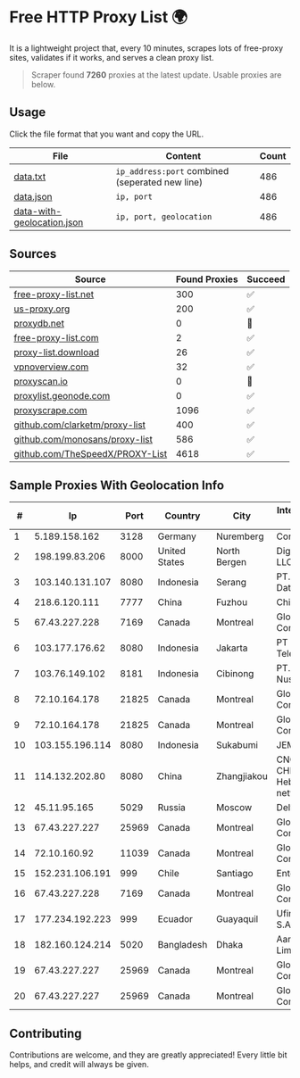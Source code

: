 
# Free HTTP Proxy List 🌍

It is a lightweight project that, every 10 minutes, scrapes lots of free-proxy sites, validates if it works, and serves a clean proxy list.


> Scraper found **7260** proxies at the latest update. Usable proxies are below.

## Usage

Click the file format that you want and copy the URL.


|File|Content|Count|
|----|-------|-----|
|[data.txt](https://raw.githubusercontent.com/themiralay/Proxy-List-World/master/data.txt)|`ip_address:port` combined (seperated new line)|486|
|[data.json](https://raw.githubusercontent.com/themiralay/Proxy-List-World/master/data.json)|`ip, port`|486|
|[data-with-geolocation.json](https://raw.githubusercontent.com/themiralay/Proxy-List-World/master/data-with-geolocation.json)|`ip, port, geolocation`|486|

## Sources

|Source|Found Proxies|Succeed|
|------|-------------|-------|
|[free-proxy-list.net](https://free-proxy-list.net)|300|✅|
|[us-proxy.org](https://www.us-proxy.org)|200|✅|
|[proxydb.net](http://proxydb.net)|0|🚫|
|[free-proxy-list.com](https://free-proxy-list.com/?page=&port=&type%5B%5D=http&type%5B%5D=https&up_time=0&search=Search)|2|✅|
|[proxy-list.download](https://www.proxy-list.download/HTTP)|26|✅|
|[vpnoverview.com](https://vpnoverview.com/privacy/anonymous-browsing/free-proxy-servers)|32|✅|
|[proxyscan.io](https://www.proxyscan.io)|0|🚫|
|[proxylist.geonode.com](https://proxylist.geonode.com/api/proxy-list?limit=300&page=1&sort_by=lastChecked&sort_type=desc&protocols=http,https)|0|✅|
|[proxyscrape.com](https://api.proxyscrape.com/v2/?request=displayproxies&protocol=http&timeout=10000&country=all&ssl=all&anonymity=all)|1096|✅|
|[github.com/clarketm/proxy-list](https://raw.githubusercontent.com/clarketm/proxy-list/master/proxy-list-raw.txt)|400|✅|
|[github.com/monosans/proxy-list](https://raw.githubusercontent.com/monosans/proxy-list/main/proxies/http.txt)|586|✅|
|[github.com/TheSpeedX/PROXY-List](https://raw.githubusercontent.com/TheSpeedX/PROXY-List/master/http.txt)|4618|✅|


## Sample Proxies With Geolocation Info

|#|Ip|Port|Country|City|Internet Service Provider|
|-|--|----|-------|----|-------------------------|
|1|5.189.158.162|3128|Germany|Nuremberg|Contabo GmbH|
|2|198.199.83.206|8000|United States|North Bergen|DigitalOcean, LLC|
|3|103.140.131.107|8080|Indonesia|Serang|PT. Mitra Media Data|
|4|218.6.120.111|7777|China|Fuzhou|China Telecom|
|5|67.43.227.228|7169|Canada|Montreal|GloboTech Communications|
|6|103.177.176.62|8080|Indonesia|Jakarta|PT Milenial Inti Telekomunikasi|
|7|103.76.149.102|8181|Indonesia|Cibinong|PT. Java Digital Nusantara|
|8|72.10.164.178|21825|Canada|Montreal|GloboTech Communications|
|9|72.10.164.178|21825|Canada|Montreal|GloboTech Communications|
|10|103.155.196.114|8080|Indonesia|Sukabumi|JEMBATANDATA|
|11|114.132.202.80|8080|China|Zhangjiakou|CNC Group CHINA169 Hebei Province network|
|12|45.11.95.165|5029|Russia|Moscow|Delta Ltd|
|13|67.43.227.227|25969|Canada|Montreal|GloboTech Communications|
|14|72.10.160.92|11039|Canada|Montreal|GloboTech Communications|
|15|152.231.106.191|999|Chile|Santiago|Entel Chile S.A.|
|16|67.43.227.228|7169|Canada|Montreal|GloboTech Communications|
|17|177.234.192.223|999|Ecuador|Guayaquil|Ufinet Panama S.A.|
|18|182.160.124.214|5020|Bangladesh|Dhaka|Aamra Networks Limited|
|19|67.43.227.227|25969|Canada|Montreal|GloboTech Communications|
|20|67.43.227.227|25969|Canada|Montreal|GloboTech Communications|



## Contributing

Contributions are welcome, and they are greatly appreciated! Every
little bit helps, and credit will always be given.

